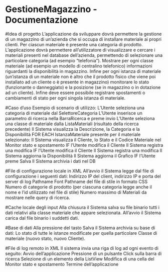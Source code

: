 # GestioneMagazzino - Documentazione

#Idea di progetto
L’applicazione da sviluppare dovrà permettere la gestione di un magazzino di un’azienda che si occupa di installare materiale ai propri clienti. Per ciascun materiale è presente una categoria di prodotto.
L’applicazione dovrà permettere all’utilizzatore di visualizzare e cercare i materiali presenti nel database dell’azienda, permettendo di selezionare una particolare categoria (ad esempio “telefonia”).
Mostrare per ogni classe materiale (ad esempio un modello di centralino telefonico) informazioni riguardanti la disponibilità in magazzino. 
Infine per ogni istanza di materiale (un’istanza di un materiale non è altro che il prodotto fisico che viene poi installato ad un cliente o è presente in magazzino) monitorare lo stato (funzionante o danneggiato) e la posizione (se in magazzino o in dotazione ad un cliente).
Infine deve essere possibile registrare spostamenti o cambiamenti di stato per ogni singola istanza di materiale.

#Caso d’uso
Esempio di scenario di utilizzo:
  L’Utente seleziona una categoria di materiale dal SelettoreCategoria
  L’Utente inserisce un parametro di ricerca nella BarraRicerca e preme invio
  L’Utente seleziona una classe di materiale dalla ListaMateriali (risultato della ricerca precedente)
  Il Sistema visualizza la Descrizione, la Categoria e la Disponibilità
  FOR EACH IstanzaMateriale presente per il materiale selezionato:
    Il Sistema visualizza il Cliente, lo Stato e il Codice Materiale nel Monitor stato e spostamento
  IF l’Utente modifica il Cliente 
    Il Sistema registra una modifica
  IF l’Utente modifica il Cliente 
    Il Sistema registra una modifica
    Il Sistema aggiorna la Disponibilità
    Il Sistema aggiorna il Grafico 
  IF l’Utente preme Salva
    Il Sistema archivia i dati nel DB

#File di configurazione locale in XML
  All’avvio il Sistema legge dal file di configurazione i seguenti dati:
  Indirizzo IP del client, indirizzo IP e porta del server di log
  Pathname Font
  Pathname del file di stile in formato CSS
  Numero di categorie di prodotto (per ciascuna categoria legge anche il nome e l’id utilizzato nel file di stile)
  Numero massimo di Materiali da mostrare nelle query di ricerca.

#Cache locale degli input
Alla chiusura il Sistema salva su file binario tutti i dati relativi alla classe materiale che appare selezionata.
All’avvio il Sistema carica dal file binario i suddetti dati.

#Base di dati
Alla pressione del tasto Salva il Sistema archivia su base di dati:
Lo stato di tutte le istanze modificate per quella particolare Classe di materiale (nuovo stato, nuovo Cliente).

#File di log remoto in XML
  Il sistema invia una riga di log ad ogni evento di seguito:
  Avvio dell’applicazione
  Pressione di un pulsante
  Click sulla barra di ricerca
  Selezione di un elemento della ListView
  Modifica di una cella del Monitor stato e spostamento
  Termine dell’applicazione

